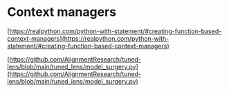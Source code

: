 # Context managers

[https://realpython.com/python-with-statement/#creating-function-based-context-managers](https://realpython.com/python-with-statement/#creating-function-based-context-managers)

[https://github.com/AlignmentResearch/tuned-lens/blob/main/tuned_lens/model_surgery.py](https://github.com/AlignmentResearch/tuned-lens/blob/main/tuned_lens/model_surgery.py)